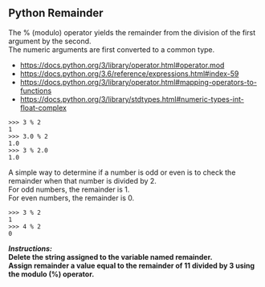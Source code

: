 ## Python Remainder

The % (modulo) operator yields the remainder from the division of the first argument by the second.  
The numeric arguments are first converted to a common type.  
- https://docs.python.org/3/library/operator.html#operator.mod
- https://docs.python.org/3.6/reference/expressions.html#index-59
- https://docs.python.org/3/library/operator.html#mapping-operators-to-functions
- https://docs.python.org/3/library/stdtypes.html#numeric-types-int-float-complex
```
>>> 3 % 2
1
>>> 3.0 % 2
1.0
>>> 3 % 2.0
1.0
```

A simple way to determine if a number is odd or even is to check the remainder when that number is divided by 2.  
For odd numbers, the remainder is 1.  
For even numbers, the remainder is 0.  
```
>>> 3 % 2
1
>>> 4 % 2
0
```

**_Instructions:_**  
**Delete the string assigned to the variable named remainder.**  
**Assign remainder a value equal to the remainder of 11 divided by 3 using the modulo (%) operator.**  
